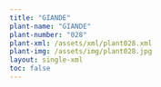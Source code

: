 ```yaml
---
title: "GIANDE"
plant-name: "GIANDE"
plant-number: "028"
plant-xml: /assets/xml/plant028.xml
plant-img: /assets/img/plant028.jpg
layout: single-xml
toc: false
---
```

